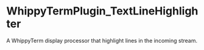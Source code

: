 # WhippyTermPlugin_TextLineHighlighter
A WhippyTerm display processor that highlight lines in the incoming stream.
